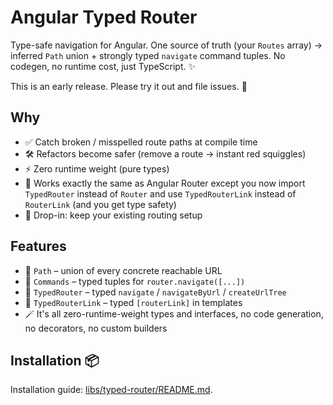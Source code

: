 # Angular Typed Router

Type-safe navigation for Angular. One source of truth (your `Routes` array) → inferred `Path` union + strongly typed `navigate` command tuples. No codegen, no runtime cost, just TypeScript. ✨

This is an early release. Please try it out and file issues. 🚧

## Why
- ✅ Catch broken / misspelled route paths at compile time
- 🛠️ Refactors become safer (remove a route → instant red squiggles)
- ⚡ Zero runtime weight (pure types)
- 🔁 Works exactly the same as Angular Router except you now import `TypedRouter` instead of `Router` and use `TypedRouterLink` instead of `RouterLink` (and you get type safety)
- 🔌 Drop-in: keep your existing routing setup

## Features
- 📍 `Path` – union of every concrete reachable URL
- 🧩 `Commands` – typed tuples for `router.navigate([...])`
- 🚀 `TypedRouter` – typed `navigate` / `navigateByUrl` / `createUrlTree`
- 🔗 `TypedRouterLink` – typed `[routerLink]` in templates
- 🪄 It's all zero-runtime-weight types and interfaces, no code generation, no decorators, no custom builders

## Installation 📦

Installation guide: [libs/typed-router/README.md](./libs/typed-router/README.md).

